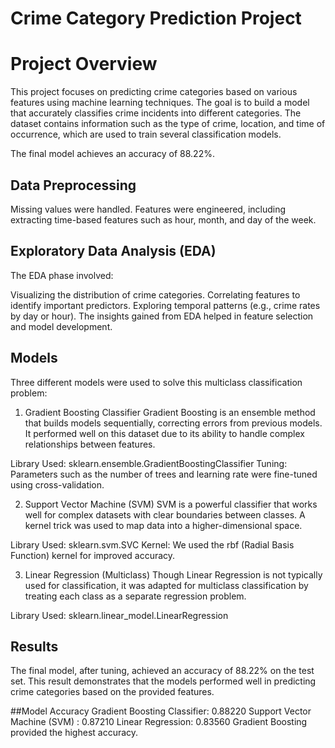 # Crime Category Prediction Project 
 # Project Overview
This project focuses on predicting crime categories based on various features using machine learning techniques. The goal is to build a model that accurately classifies crime incidents into different categories. The dataset contains information such as the type of crime, location, and time of occurrence, which are used to train several classification models.

The final model achieves an accuracy of 88.22%.

## Data Preprocessing
Missing values were handled.
Features were engineered, including extracting time-based features such as hour, month, and day of the week.
## Exploratory Data Analysis (EDA)
The EDA phase involved:

Visualizing the distribution of crime categories.
Correlating features to identify important predictors.
Exploring temporal patterns (e.g., crime rates by day or hour).
The insights gained from EDA helped in feature selection and model development.

## Models 
Three different models were used to solve this multiclass classification problem:

1. Gradient Boosting Classifier
Gradient Boosting is an ensemble method that builds models sequentially, correcting errors from previous models. It performed well on this dataset due to its ability to handle complex relationships between features.

Library Used: sklearn.ensemble.GradientBoostingClassifier
Tuning: Parameters such as the number of trees and learning rate were fine-tuned using cross-validation.

2. Support Vector Machine (SVM)
SVM is a powerful classifier that works well for complex datasets with clear boundaries between classes. A kernel trick was used to map data into a higher-dimensional space.

Library Used: sklearn.svm.SVC
Kernel: We used the rbf (Radial Basis Function) kernel for improved accuracy.

3. Linear Regression (Multiclass)
Though Linear Regression is not typically used for classification, it was adapted for multiclass classification by treating each class as a separate regression problem.

Library Used: sklearn.linear_model.LinearRegression

## Results
The final model, after tuning, achieved an accuracy of 88.22% on the test set. This result demonstrates that the models performed well in predicting crime categories based on the provided features.

##Model	Accuracy
Gradient Boosting Classifier:	0.88220
Support Vector Machine (SVM) :	0.87210
Linear Regression:	0.83560
Gradient Boosting provided the highest accuracy.
